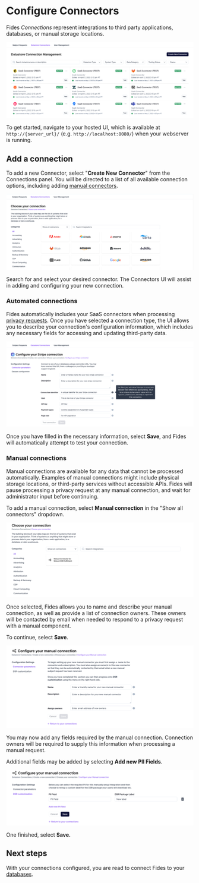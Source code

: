 # Configure Connectors

Fides *Connections* represent integrations to third party applications, databases, or manual storage locations.

![connections list](../img/admin_ui/connections_list.png)

To get started, navigate to your hosted UI, which is available at `http://{server_url}/` (e.g. `http://localhost:8080/`) when your webserver is running. 

## Add a connection

To add a new Connector, select "**Create New Connector**" from the Connections panel. You will be directed to a list of all available connection options, including adding [manual connectors](#manual-connections).

![new connection](../img/admin_ui/new_connection.png)

Search for and select your desired connector. The Connectors UI will assist in adding and configuring your new connection. 

### Automated connections

Fides automatically includes your SaaS connectors when processing [privacy requests](../getting-started/privacy_requests.md). Once you have selected a connection type, the UI allows you to describe your connection's configuration information, which includes any necessary fields for accessing and updating third-party data.

![configure connection](../img/admin_ui/configure_connection.png)

Once you have filled in the necessary information, select **Save**, and Fides will automatically attempt to test your connection.

### Manual connections

Manual connections are available for any data that cannot be processed automatically. Examples of manual connections might include physical storage locations, or third-party services without accessible APIs. Fides will pause processing a privacy request at any manual connection, and wait for administrator input before continuing.

To add a manual connection, select **Manual connection** in the "Show all connectors" dropdown. 

![manual connection](../img/admin_ui/manual_connection.png)

Once selected, Fides allows you to name and describe your manual connection, as well as provide a list of connection owners. These owners will be contacted by email when needed to respond to a privacy request with a manual component.

To continue, select **Save**.

![manual configuration](../img/admin_ui/manual_configuration.png)

You may now add any fields required by the manual connection. Connection owners will be required to supply this information when processing a manual request.

Additional fields may be added by selecting **Add new PII Fields**. 

![manual fields](../img/admin_ui/manual_fields.png)

One finished, select **Save.**

## Next steps
With your connections configured, you are read to connect Fides to your [databases](./connect_databases.md).